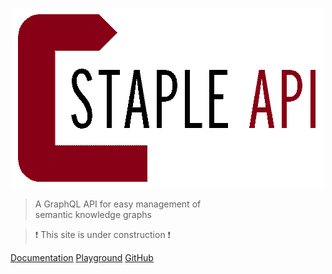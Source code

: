 <p align="center">
  <img src="favicon-transparent.png" style="max-width:100%">
</p>

> A GraphQL API for easy management of <br> semantic knowledge graphs

> :heavy_exclamation_mark: This site is under construction 
:heavy_exclamation_mark:

[Documentation](/home/) 
[Playground](http://playground.staple-api.org)
[GitHub](https://github.com/epistemik-co/staple-api) 